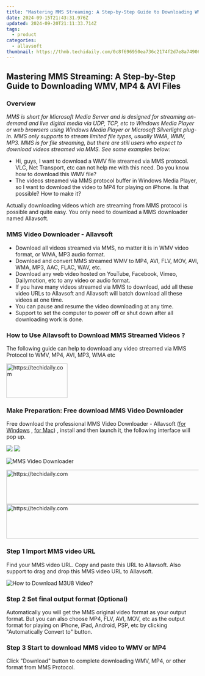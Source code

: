 ```yaml
---
title: "Mastering MMS Streaming: A Step-by-Step Guide to Downloading WMV, MP4 & AVI Files"
date: 2024-09-15T21:43:31.976Z
updated: 2024-09-20T21:11:33.714Z
tags:
  - product
categories:
  - allavsoft
thumbnail: https://thmb.techidaily.com/0c8f696950ea736c2174f2d7e8a74906124afdbd8faac5e2796b198a9b431fdb.jpg
---
```


## Mastering MMS Streaming: A Step-by-Step Guide to Downloading WMV, MP4 & AVI Files

### Overview

_MMS is short for Microsoft Media Server and is designed for streaming on-demand and live digital media via UDP, TCP, etc to Windows Media Player or web browsers using Windows Media Player or Microsoft Silverlight plug-in. MMS only supports to stream limited file types, usually WMA, WMV, MP3\. MMS is for file streaming, but there are still users who expect to download videos streamed via MMS. See some examples below:_

* Hi, guys, I want to download a WMV file streamed via MMS protocol. VLC, Net Transport, etc can not help me with this need. Do you know how to download this WMV file?
* The videos streamed via MMS protocol buffer in Windows Media Player, so I want to download the video to MP4 for playing on iPhone. Is that possible? How to make it?

Actually downloading videos which are streaming from MMS protocol is possible and quite easy. You only need to download a MMS downloader named Allavsoft.

### MMS Video Downloader - Allavsoft

* Download all videos streamed via MMS, no matter it is in WMV video format, or WMA, MP3 audio format.
* Download and convert MMS streamed WMV to MP4, AVI, FLV, MOV, AVI, WMA, MP3, AAC, FLAC, WAV, etc.
* Download any web video hosted on YouTube, Facebook, Vimeo, Dailymotion, etc to any video or audio format.
* If you have many videos streamed via MMS to download, add all these video URLs to Allavsoft and Allavsoft will batch download all these videos at one time.
* You can pause and resume the video downloading at any time.
* Support to set the computer to power off or shut down after all downloading work is done.

### How to Use Allavsoft to Download MMS Streamed Videos ?

The following guide can help to download any video streamed via MMS Protocol to WMV, MP4, AVI, MP3, WMA etc

<!-- affiliate ads begin -->
<a href="https://25home.pxf.io/c/5597632/2148638/16836" target="_top" id="2148638">
  <img src="//a.impactradius-go.com/display-ad/16836-2148638" border="0" alt="https://techidaily.com" width="160" height="90"/>
</a>
<img height="0" width="0" src="https://25home.pxf.io/i/5597632/2148638/16836" style="position:absolute;visibility:hidden;" border="0" />
<!-- affiliate ads end -->

### Make Preparation: Free download MMS Video Downloader

Free download the professional MMS Video Downloader - Allavsoft ([for Windows](https://tools.techidaily.com/allavsoft/products/) , [for Mac](https://tools.techidaily.com/allavsoft/products/)) , install and then launch it, the following interface will pop up.

[![](https://www.allavsoft.com/how-to/../images/how-to/free-download-win.jpg)](https://tools.techidaily.com/allavsoft/products/) [![](https://www.allavsoft.com/how-to/../images/how-to/free-download-mac.jpg)](https://tools.techidaily.com/allavsoft/products/)

![MMS Video Downloader](https://www.allavsoft.com/how-to/../images/allavsoft/screen-shot-600.jpg)

<!-- affiliate ads begin -->
<a href="https://unicoeye.pxf.io/c/5597632/2134490/18498" target="_top" id="2134490">
  <img src="//a.impactradius-go.com/display-ad/18498-2134490" border="0" alt="https://techidaily.com" width="728" height="90"/>
</a>
<img height="0" width="0" src="https://unicoeye.pxf.io/i/5597632/2134490/18498" style="position:absolute;visibility:hidden;" border="0" />
<!-- affiliate ads end -->

<!-- affiliate ads begin -->
<a href="https://appsumo.8odi.net/c/5597632/2043603/7443" target="_top" id="2043603">
  <img src="//a.impactradius-go.com/display-ad/7443-2043603" border="0" alt="https://techidaily.com" width="728" height="90"/>
</a>
<img height="0" width="0" src="https://appsumo.8odi.net/i/5597632/2043603/7443" style="position:absolute;visibility:hidden;" border="0" />
<!-- affiliate ads end -->

### Step 1 Import MMS video URL

Find your MMS video URL. Copy and paste this URL to Allavsoft. Also support to drag and drop this MMS video URL to Allavsoft.

![How to Download M3U8 Video?](https://www.allavsoft.com/how-to/../images/how-to/download-rtmp-video/download-rtmp-video.jpg)

### Step 2 Set final output format (Optional)

Automatically you will get the MMS original video format as your output format. But you can also choose MP4, FLV, AVI, MOV, etc as the output format for playing on iPhone, iPad, Android, PSP, etc by clicking "Automatically Convert to" button.

### Step 3 Start to download MMS video to WMV or MP4

Click "Download" button to complete downloading WMV, MP4, or other format from MMS Protocol.

<ins class="adsbygoogle"
     style="display:block"
     data-ad-format="autorelaxed"
     data-ad-client="ca-pub-7571918770474297"
     data-ad-slot="1223367746"></ins>

<ins class="adsbygoogle"
     style="display:block"
     data-ad-client="ca-pub-7571918770474297"
     data-ad-slot="8358498916"
     data-ad-format="auto"
     data-full-width-responsive="true"></ins>



